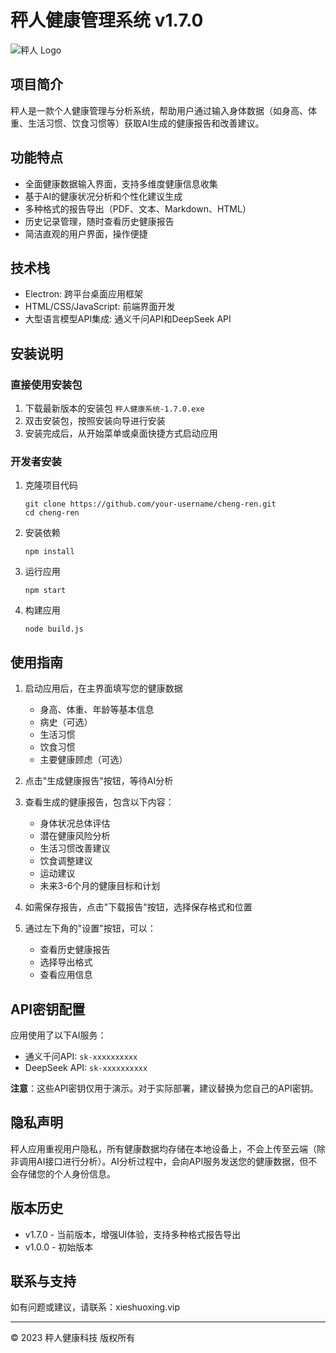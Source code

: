 # 秤人健康管理系统 v1.7.0

![秤人 Logo](cheng-ren.ico)

## 项目简介

秤人是一款个人健康管理与分析系统，帮助用户通过输入身体数据（如身高、体重、生活习惯、饮食习惯等）获取AI生成的健康报告和改善建议。

## 功能特点

- 全面健康数据输入界面，支持多维度健康信息收集
- 基于AI的健康状况分析和个性化建议生成
- 多种格式的报告导出（PDF、文本、Markdown、HTML）
- 历史记录管理，随时查看历史健康报告
- 简洁直观的用户界面，操作便捷

## 技术栈

- Electron: 跨平台桌面应用框架
- HTML/CSS/JavaScript: 前端界面开发
- 大型语言模型API集成: 通义千问API和DeepSeek API

## 安装说明

### 直接使用安装包

1. 下载最新版本的安装包 `秤人健康系统-1.7.0.exe`
2. 双击安装包，按照安装向导进行安装
3. 安装完成后，从开始菜单或桌面快捷方式启动应用

### 开发者安装

1. 克隆项目代码
   ```
   git clone https://github.com/your-username/cheng-ren.git
   cd cheng-ren
   ```

2. 安装依赖
   ```
   npm install
   ```

3. 运行应用
   ```
   npm start
   ```

4. 构建应用
   ```
   node build.js
   ```

## 使用指南

1. 启动应用后，在主界面填写您的健康数据
   - 身高、体重、年龄等基本信息
   - 病史（可选）
   - 生活习惯
   - 饮食习惯
   - 主要健康顾虑（可选）

2. 点击"生成健康报告"按钮，等待AI分析

3. 查看生成的健康报告，包含以下内容：
   - 身体状况总体评估
   - 潜在健康风险分析
   - 生活习惯改善建议
   - 饮食调整建议
   - 运动建议
   - 未来3-6个月的健康目标和计划

4. 如需保存报告，点击"下载报告"按钮，选择保存格式和位置

5. 通过左下角的"设置"按钮，可以：
   - 查看历史健康报告
   - 选择导出格式
   - 查看应用信息

## API密钥配置

应用使用了以下AI服务：

- 通义千问API: `sk-xxxxxxxxxx`
- DeepSeek API: `sk-xxxxxxxxxx`

**注意**：这些API密钥仅用于演示。对于实际部署，建议替换为您自己的API密钥。

## 隐私声明

秤人应用重视用户隐私，所有健康数据均存储在本地设备上，不会上传至云端（除非调用AI接口进行分析）。AI分析过程中，会向API服务发送您的健康数据，但不会存储您的个人身份信息。

## 版本历史

- v1.7.0 - 当前版本，增强UI体验，支持多种格式报告导出
- v1.0.0 - 初始版本

## 联系与支持

如有问题或建议，请联系：xieshuoxing.vip

---

© 2023 秤人健康科技 版权所有 